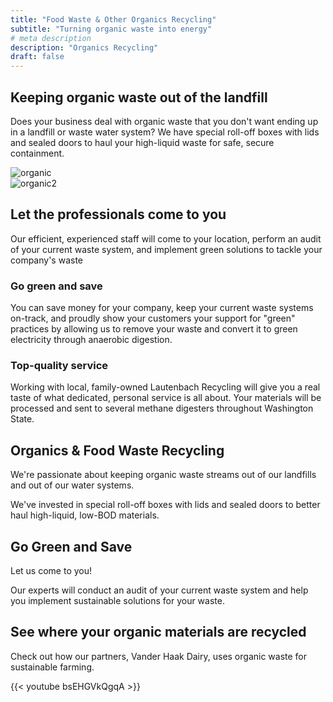 ```yaml
---
title: "Food Waste & Other Organics Recycling"
subtitle: "Turning organic waste into energy"
# meta description
description: "Organics Recycling"
draft: false
---
```


<div class="container">
    <div class="row">
        <div class="col-md-6">
            <h2> Keeping organic waste out of the landfill</h2>
            <p>
                Does your business deal with organic waste that you don't want ending up in a landfill or waste water system? We have special roll-off boxes with lids and sealed doors to haul your high-liquid waste for safe, secure containment.
            </p>
        </div>
        <div class="col-md-6">
            <img class="img-fluid" alt="organic" src="">
        </div>
    </div>
    <div class="row">
        <div class="col-md-6">
            <img class="img-fluid" alt="organic2" src="../images/food-waste/plastic-bales.jpg">
        </div>
        <div class="col-md-6">
            <h2>Let the professionals come to you</h2>
            <p>
                Our efficient, experienced staff will come to your location, perform an audit of your current waste system, and implement
                green solutions to tackle your company's waste
            </p>
            <div class="row">
                <div class="col-sm-6">
                    <h3>Go green and save</h3>
                    <p>You can save money for your company, keep your current waste systems on-track, and proudly show your customers your support for "green" practices by allowing us to remove your waste and convert it to green electricity through anaerobic digestion.</p>
                </div>
                <div class="col-sm-6">
                    <h3>Top-quality service</h3>
                    <p>Working with local, family-owned Lautenbach Recycling will give you a real taste of what dedicated, personal service is all about. Your materials will be processed and sent to several methane digesters throughout Washington State.</p>
                </div>
        </div>
    </div>
</div>

## Organics & Food Waste Recycling

We're passionate about keeping organic waste streams out of our landfills and out of our water systems.

We've invested in special roll-off boxes with lids and sealed doors to better haul high-liquid, low-BOD materials.

## Go Green and Save

Let us come to you!

Our experts will conduct an audit of your current waste system and help you implement sustainable solutions for your waste.

## See where your organic materials are recycled

Check out how our partners, Vander Haak Dairy, uses organic waste for sustainable farming.

{{< youtube bsEHGVkQgqA >}}


